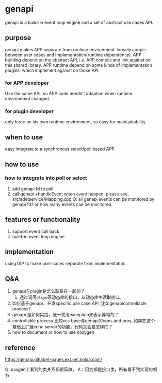 # genapi
genapi is a build-in event loop engine and a set of abstract use cases API.

## purpose
genapi makes APP separate from runtime environment. loosely couple between user cases and implementation(runtime dependency).
APP building depend on the abstract API, i.e. APP compile and link against on this shared library.
APP runtime depend on some kinds of implementation plugins, which implement against on those API.

### for APP developer
Use the same API, so APP code needn't adaption when runtime environment changed.

### for plugin developer
only force on his own runtime environment, so easy for maintainability.

## when to use
easy integrate to a synchronous select/poll based APP.

## how to use

### how to integrate into poll or select
1. add genapi fd to poll
2. call genapi->handleEvent when event happen.
please see, src/adetservice/Mapping.cpp
Q: all genapi events can be monitored by genapi fd? or how many events can be monitored.

## features or functionality
1. support event call back
2. build-in event loop engine

## implementation
using DIP to make user cases separate from implementation.

## Q&A
1. genapi与plugin是怎么联系在一起的？
   1. 通过调用`dlsym`等动态库的接口，从动态库中读取接口。
2. 如何基于genapi，开发specific use case API, 比如genapicontrollable process?
3. genapi 是如何实践，统一使用exception来表示异常的？
4. controllable process 比较ccs base与genapi的cons and pros, 如果在这个基础上扩展echo server的功能，代码又会是怎样的？
5. how to document or how to use doxygen

## reference
https://genapi.gitlabe1-pages.ext.net.nokia.com/

Q: doxgen上看到的类关系都很简单，
A：因为都是接口类，所有看不到实现的细节
